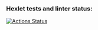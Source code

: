 ### Hexlet tests and linter status:
[![Actions Status](https://github.com/Peredery/frontend-project-lvl1/workflows/hexlet-check/badge.svg)](https://github.com/Peredery/frontend-project-lvl1/actions)